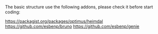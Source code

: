 The basic structure use the following addons, please check it before start coding:

https://packagist.org/packages/optimus/heimdal
https://github.com/esbenp/bruno
https://github.com/esbenp/genie